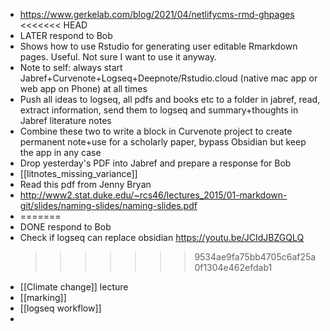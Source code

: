 - https://www.gerkelab.com/blog/2021/04/netlifycms-rmd-ghpages
  <<<<<<< HEAD
- LATER respond to Bob
- Shows how to use Rstudio for generating user editable Rmarkdown pages. Useful. Not sure I want to use it anyway.
- Note to self: always start Jabref+Curvenote+Logseq+Deepnote/Rstudio.cloud (native mac app or web app on Phone) at all times
- Push all ideas to logseq, all pdfs and books etc to a folder in jabref, read, extract information, send them to logseq and summary+thoughts in Jabref literature  notes
- Combine these two to write a block in Curvenote project to create permanent note+use for a scholarly paper, bypass Obsidian but keep the app in any case
- Drop yesterday's PDF into Jabref and prepare a response for Bob
- [[litnotes_missing_variance]]
- Read this pdf from Jenny Bryan
- http://www2.stat.duke.edu/~rcs46/lectures_2015/01-markdown-git/slides/naming-slides/naming-slides.pdf
-
  =======
- DONE respond to Bob
- Check if logseq can replace obsidian
  https://youtu.be/JCIdJBZGQLQ
  >>>>>>> 9534ae9fa75bb4705c6af25a0f1304e462efdab1
- [[Climate change]] lecture
- [[marking]]
- [[logseq workflow]]
-